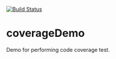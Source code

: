 [![Build Status](https://travis-ci.com/anandprajapati1/coverageDemo.svg?branch=master)](https://travis-ci.com/anandprajapati1/coverageDemo)

# coverageDemo

Demo for performing code coverage test.
